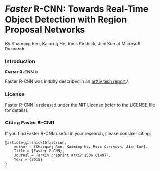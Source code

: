 # *Faster* R-CNN: Towards Real-Time Object Detection with Region Proposal Networks

By Shaoqing Ren, Kaiming He, Ross Girshick, Jian Sun at Microsoft Research

### Introduction

**Faster R-CNN** is 

Faster R-CNN was initially described in an [arXiv tech report](http://arxiv.org/abs/1506.01497).\

### License

Faster R-CNN is released under the MIT License (refer to the LICENSE file for details).

### Citing Faster R-CNN

If you find Faster R-CNN useful in your research, please consider citing:

    @article{girshick15fastrcnn,
        Author = {Shaoqing Ren, Kaiming He, Ross Girshick, Jian Sun},
        Title = {Faster R-CNN},
        Journal = {arXiv preprint arXiv:1506.01497},
        Year = {2015}
    }
